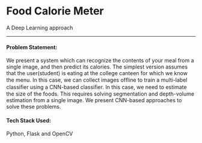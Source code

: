 # Food Calorie Meter
A Deep Learning approach<hr>

<h4>Problem Statement:</h4>
We present a system which can recognize the contents of your meal from a single image, and then predict its calories. The simplest version assumes that the user(student) is eating at the college canteen for which we know the menu. In this case, we can collect images ofﬂine to train a multi-label classiﬁer  using a CNN-based classiﬁer.
In this case, we need to estimate the size of the foods. This requires solving segmentation and depth-volume estimation from a single image. We present CNN-based approaches to solve these problems.

<h4>Tech Stack Used:</h4>
Python, Flask and OpenCV

